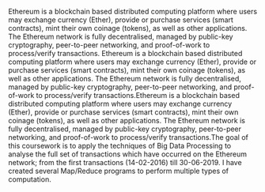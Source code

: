 Ethereum is a blockchain based distributed computing platform where users may exchange currency (Ether), provide or purchase services (smart contracts), mint their own coinage (tokens), as well as other applications. The Ethereum network is fully decentralised, managed by public-key cryptography, peer-to-peer networking, and proof-of-work to process/verify transactions. Ethereum is a blockchain based distributed computing platform where users may exchange currency (Ether), provide or purchase services (smart contracts), mint their own coinage (tokens), as well as other applications. The Ethereum network is fully decentralised, managed by public-key cryptography, peer-to-peer networking, and proof-of-work to process/verify transactions.Ethereum is a blockchain based distributed computing platform where users may exchange currency (Ether), provide or purchase services (smart contracts), mint their own coinage (tokens), as well as other applications. The Ethereum network is fully decentralised, managed by public-key cryptography, peer-to-peer networking, and proof-of-work to process/verify transactions.The goal of this coursework is to apply the techniques of Big Data Processing to analyse the full set of transactions which have occurred on the Ethereum network; from the first transactions (14-02-2016) till 30-06-2019. I have created several Map/Reduce programs to perform multiple types of computation.
